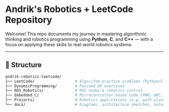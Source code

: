 # Andrik's Robotics + LeetCode Repository

Welcome! This repo documents my journey in mastering algorithmic thinking and robotics programming using **Python**, **C**, and **C++** — with a focus on applying these skills to real-world robotics systems.

---

## 📂 Structure

```bash
andrik-robotics-leetcode/
├── LeetCode/                  # Algorithm practice problems (Python/C++)
├── DynamicProgramming/        # Focused DP exercises
├── ROS_Robotics/              # ROS nodes & robotics control
├── Embedded_C/                # Microcontroller-based code (PWM, ADC, etc.)
├── Projects/                  # Robotics applications (e.g. path planning)
└── docs/                      # Diagrams, architecture sketches, notes
